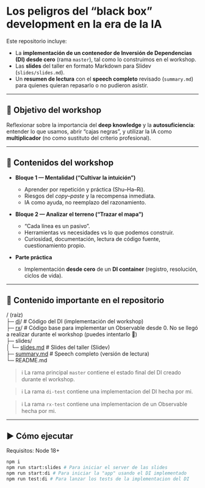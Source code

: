 # Los peligros del “black box” development en la era de la IA

Este repositorio incluye:
- La **implementación de un contenedor de Inversión de Dependencias (DI) desde cero** (rama `master`), tal como lo construimos en el workshop.
- Las **slides** del taller en formato Markdown para Slidev (`slides/slides.md`).
- Un **resumen de lectura** con el **speech completo** revisado (`summary.md`) para quienes quieran repasarlo o no pudieron asistir.

---

## 🎯 Objetivo del workshop

Reflexionar sobre la importancia del **deep knowledge** y la **autosuficiencia**: entender lo que usamos, abrir “cajas negras”, y utilizar la IA como **multiplicador** (no como sustituto del criterio profesional).

---

## 🧩 Contenidos del workshop

- **Bloque 1 — Mentalidad (“Cultivar la intuición”)**
  - Aprender por repetición y práctica (Shu–Ha–Ri).
  - Riesgos del *copy–paste* y la recompensa inmediata.
  - IA como ayuda, no reemplazo del razonamiento.

- **Bloque 2 — Analizar el terreno (“Trazar el mapa”)**
  - “Cada línea es un pasivo”.
  - Herramientas vs necesidades vs lo que podemos construir.
  - Curiosidad, documentación, lectura de código fuente, cuestionamiento propio.

- **Parte práctica**
  - Implementación **desde cero** de un **DI container** (registro, resolución, ciclos de vida).

---


## 📂 Contenido importante en el repositorio

/ (raíz)<br>
├─ [di](di/)/ # Código del DI (implementación del workshop)<br>
├─ [rx](rx/)/ # Código base para implementar un Observable desde 0. No se llegó a realizar durante el workshop (puedes intentarlo 👀)<br>
├─ slides/<br>
│ └─ [slides.md](slides/slides.md) # Slides del taller (Slidev)<br>
├─ [summary.md](summary.md) # Speech completo (versión de lectura)<br>
└─ README.md

> ℹ️ La rama principal `master` contiene el estado final del DI creado durante el workshop.

> ℹ️ La rama `di-test` contiene una implementacion del DI hecha por mi.

> ℹ️ La rama `rx-test` contiene una implementacion de un Observable hecha por mi.

---

## ▶️ Cómo ejecutar

Requisitos: Node 18+

```bash
npm i
npm run start:slides # Para iniciar el server de las slides
npm run start:di # Para iniciar la "app" usando el DI implementado
npm run test:di # Para lanzar los tests de la implementacion del DI
```
